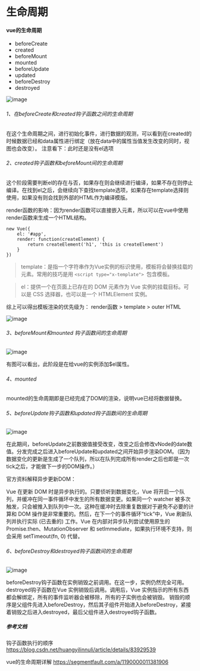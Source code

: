 # 生命周期
#### vue的生命周期

- beforeCreate
- created
- beforeMount
- mounted
- beforeUpdate
- updated
- beforeDestroy
- destroyed

![image](https://image-static.segmentfault.com/174/175/1741752219-59c9b774a4ccf_articlex)


###### 1、在beforeCreate和created钩子函数之间的生命周期

在这个生命周期之间，进行初始化事件，进行数据的观测，可以看到在created的时候数据已经和data属性进行绑定（放在data中的属性当值发生改变的同时，视图也会改变）。
注意看下：此时还是没有el选项

###### 2、created钩子函数和beforeMount间的生命周期

这个阶段需要判断el的存在与否，如果存在则会继续进行编译，如果不存在则停止编译。在找到el之后，会继续向下查找template选项，如果存在template选择则使用，如果没有则会找到外部的HTML作为编译模版。

render函数的影响：因为render函数可以直接嵌入元素，所以可以在vue中使用render函数来生成一个HTML结构。
```
new Vue({
    el: '#app',
    render: function(createElement) {
        return createElement('h1', 'this is createElement')
    }
})
```

> template：是指一个字符串作为Vue实例的标识使用，模板将会替换挂载的元素。常用的技巧是用 `<script type="x-template"> `包含模板。

> el：提供一个在页面上已存在的 DOM 元素作为 Vue 实例的挂载目标。可以是 CSS 选择器，也可以是一个 HTMLElement 实例。

综上可以得出模板渲染的优先级为： render函数 > template > outer HTML

![image](https://image-static.segmentfault.com/773/928/773928444-59cb1f246d6ad_articlex)

###### 3、beforeMount和mounted 钩子函数间的生命周期

![image](https://image-static.segmentfault.com/197/486/1974863472-59cb4828a3f69_articlex)

有图可以看出，此阶段是在给vue的实例添加$el属性。

###### 4、mounted

mounted的生命周期即是已经完成了DOM的渲染，说明vue已经将数据替换。

###### 5、beforeUpdate钩子函数和updated钩子函数间的生命周期

![image](https://image-static.segmentfault.com/153/997/1539974278-59cb4e4838c57_articlex)

在此期间，beforeUpdate之前数据值接受改变，改变之后会修改vNode的date数值。分发完成之后进入beforeUpdate和updated之间开始异步渲染DOM。（因为数据变化的更新是生成了一个队列，所以在队列完成所有render之后也即是一次tick之后，才能做下一步的DOM操作。）

官方资料解释异步更新DOM：

Vue 在更新 DOM 时是异步执行的。只要侦听到数据变化，Vue 将开启一个队列，并缓冲在同一事件循环中发生的所有数据变更。如果同一个 watcher 被多次触发，只会被推入到队列中一次。这种在缓冲时去除重复数据对于避免不必要的计算和 DOM 操作是非常重要的。然后，在下一个的事件循环“tick”中，Vue 刷新队列并执行实际 (已去重的) 工作。Vue 在内部对异步队列尝试使用原生的 Promise.then、MutationObserver 和 setImmediate，如果执行环境不支持，则会采用 setTimeout(fn, 0) 代替。

###### 6、beforeDestroy和destroyed钩子函数间的生命周期

![image](https://image-static.segmentfault.com/210/502/2105024588-59cb530314697_articlex)

beforeDestroy钩子函数在实例销毁之前调用。在这一步，实例仍然完全可用。
destroyed钩子函数在Vue 实例销毁后调用。调用后，Vue 实例指示的所有东西都会解绑定，所有的事件监听器会被移除，所有的子实例也会被销毁。
销毁的顺序是父组件先进入beforeDestroy，然后其子组件开始进入beforeDestroy，紧接着销毁之后进入destroyed，最后父组件进入destroyed钩子函数。


##### 参考文档

钩子函数执行的顺序 https://blog.csdn.net/huangyilinnuli/article/details/83929539

vue的生命周期详解 https://segmentfault.com/a/1190000011381906
